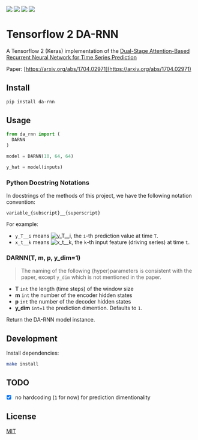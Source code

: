 [![](https://travis-ci.org/kaelzhang/tensorflow-2-DA-RNN.svg?branch=master)](https://travis-ci.org/kaelzhang/tensorflow-2-DA-RNN)
[![](https://codecov.io/gh/kaelzhang/tensorflow-2-DA-RNN/branch/master/graph/badge.svg)](https://codecov.io/gh/kaelzhang/tensorflow-2-DA-RNN)
[![](https://img.shields.io/pypi/v/da-rnn.svg)](https://pypi.org/project/da_rnn/)
[![](https://img.shields.io/pypi/l/da-rnn.svg)](https://github.com/kaelzhang/tensorflow-2-DA-RNN)

# Tensorflow 2 DA-RNN

A Tensorflow 2 (Keras) implementation of the [Dual-Stage Attention-Based Recurrent Neural Network for Time Series Prediction](https://arxiv.org/abs/1704.02971)

Paper: [https://arxiv.org/abs/1704.02971](https://arxiv.org/abs/1704.02971)

## Install

```sh
pip install da-rnn
```

## Usage

```py
from da_rnn import (
  DARNN
)

model = DARNN(10, 64, 64)

y_hat = model(inputs)
```

### Python Docstring Notations

In docstrings of the methods of this project, we have the following notation convention:

```
variable_{subscript}__{superscript}
```

For example:

- `y_T__i` means ![y_T__i](https://render.githubusercontent.com/render/math?math=y_T^1), the `i`-th prediction value at time `T`.
- `x_t__k` means ![x_t__k](https://render.githubusercontent.com/render/math?math=x_t^k), the `k`-th input feature (driving series) at time `t`.

### DARNN(T, m, p, y_dim=1)

> The naming of the following (hyper)parameters is consistent with the paper, except `y_dim` which is not mentioned in the paper.

- **T** `int` the length (time steps) of the window size
- **m** `int` the number of the encoder hidden states
- **p** `int` the number of the decoder hidden states
- **y_dim** `int=1` the prediction dimention. Defaults to `1`.

Return the DA-RNN model instance.

## Development

Install dependencies:

```sh
make install
```

## TODO
- [x] no hardcoding (`1` for now) for prediction dimentionality

## License

[MIT](LICENSE)
